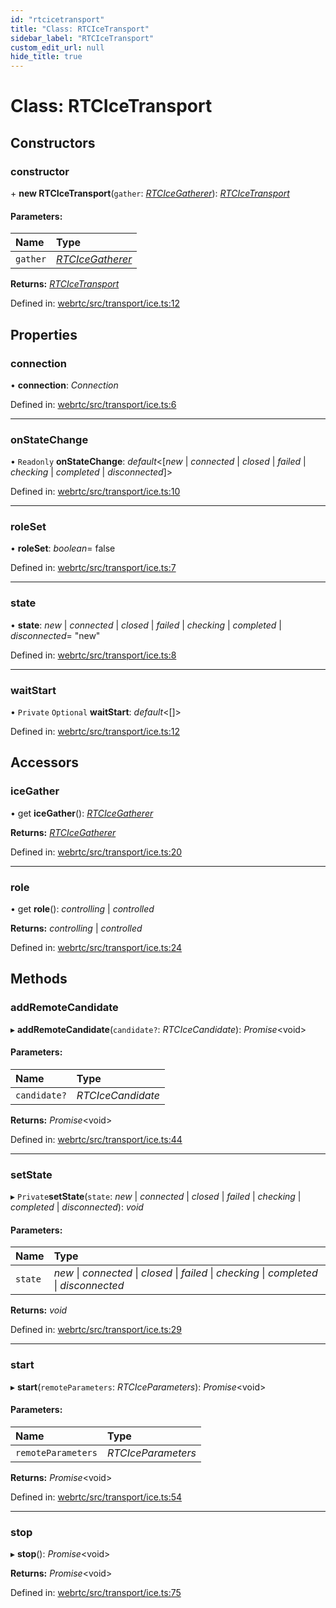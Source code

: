 ```yaml
---
id: "rtcicetransport"
title: "Class: RTCIceTransport"
sidebar_label: "RTCIceTransport"
custom_edit_url: null
hide_title: true
---
```


# Class: RTCIceTransport

## Constructors

### constructor

\+ **new RTCIceTransport**(`gather`: [*RTCIceGatherer*](rtcicegatherer.md)): [*RTCIceTransport*](rtcicetransport.md)

#### Parameters:

Name | Type |
:------ | :------ |
`gather` | [*RTCIceGatherer*](rtcicegatherer.md) |

**Returns:** [*RTCIceTransport*](rtcicetransport.md)

Defined in: [webrtc/src/transport/ice.ts:12](https://github.com/shinyoshiaki/werift-webrtc/blob/71f8ead/packages/webrtc/src/transport/ice.ts#L12)

## Properties

### connection

• **connection**: *Connection*

Defined in: [webrtc/src/transport/ice.ts:6](https://github.com/shinyoshiaki/werift-webrtc/blob/71f8ead/packages/webrtc/src/transport/ice.ts#L6)

___

### onStateChange

• `Readonly` **onStateChange**: *default*<[*new* \| *connected* \| *closed* \| *failed* \| *checking* \| *completed* \| *disconnected*]\>

Defined in: [webrtc/src/transport/ice.ts:10](https://github.com/shinyoshiaki/werift-webrtc/blob/71f8ead/packages/webrtc/src/transport/ice.ts#L10)

___

### roleSet

• **roleSet**: *boolean*= false

Defined in: [webrtc/src/transport/ice.ts:7](https://github.com/shinyoshiaki/werift-webrtc/blob/71f8ead/packages/webrtc/src/transport/ice.ts#L7)

___

### state

• **state**: *new* \| *connected* \| *closed* \| *failed* \| *checking* \| *completed* \| *disconnected*= "new"

Defined in: [webrtc/src/transport/ice.ts:8](https://github.com/shinyoshiaki/werift-webrtc/blob/71f8ead/packages/webrtc/src/transport/ice.ts#L8)

___

### waitStart

• `Private` `Optional` **waitStart**: *default*<[]\>

Defined in: [webrtc/src/transport/ice.ts:12](https://github.com/shinyoshiaki/werift-webrtc/blob/71f8ead/packages/webrtc/src/transport/ice.ts#L12)

## Accessors

### iceGather

• get **iceGather**(): [*RTCIceGatherer*](rtcicegatherer.md)

**Returns:** [*RTCIceGatherer*](rtcicegatherer.md)

Defined in: [webrtc/src/transport/ice.ts:20](https://github.com/shinyoshiaki/werift-webrtc/blob/71f8ead/packages/webrtc/src/transport/ice.ts#L20)

___

### role

• get **role**(): *controlling* \| *controlled*

**Returns:** *controlling* \| *controlled*

Defined in: [webrtc/src/transport/ice.ts:24](https://github.com/shinyoshiaki/werift-webrtc/blob/71f8ead/packages/webrtc/src/transport/ice.ts#L24)

## Methods

### addRemoteCandidate

▸ **addRemoteCandidate**(`candidate?`: *RTCIceCandidate*): *Promise*<void\>

#### Parameters:

Name | Type |
:------ | :------ |
`candidate?` | *RTCIceCandidate* |

**Returns:** *Promise*<void\>

Defined in: [webrtc/src/transport/ice.ts:44](https://github.com/shinyoshiaki/werift-webrtc/blob/71f8ead/packages/webrtc/src/transport/ice.ts#L44)

___

### setState

▸ `Private`**setState**(`state`: *new* \| *connected* \| *closed* \| *failed* \| *checking* \| *completed* \| *disconnected*): *void*

#### Parameters:

Name | Type |
:------ | :------ |
`state` | *new* \| *connected* \| *closed* \| *failed* \| *checking* \| *completed* \| *disconnected* |

**Returns:** *void*

Defined in: [webrtc/src/transport/ice.ts:29](https://github.com/shinyoshiaki/werift-webrtc/blob/71f8ead/packages/webrtc/src/transport/ice.ts#L29)

___

### start

▸ **start**(`remoteParameters`: *RTCIceParameters*): *Promise*<void\>

#### Parameters:

Name | Type |
:------ | :------ |
`remoteParameters` | *RTCIceParameters* |

**Returns:** *Promise*<void\>

Defined in: [webrtc/src/transport/ice.ts:54](https://github.com/shinyoshiaki/werift-webrtc/blob/71f8ead/packages/webrtc/src/transport/ice.ts#L54)

___

### stop

▸ **stop**(): *Promise*<void\>

**Returns:** *Promise*<void\>

Defined in: [webrtc/src/transport/ice.ts:75](https://github.com/shinyoshiaki/werift-webrtc/blob/71f8ead/packages/webrtc/src/transport/ice.ts#L75)

